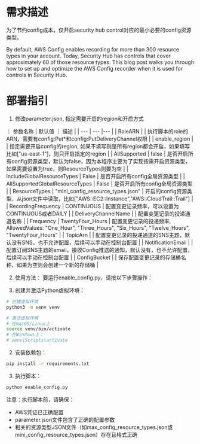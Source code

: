 # 需求描述

为了节约config成本，仅开启security hub control对应的最小必要的config资源类型。

By default, AWS Config enables recording for more than 300 resource types in your account. Today, Security Hub has controls that cover approximately 60 of those resource types. This blog post walks you through how to set up and optimize the AWS Config recorder when it is used for controls in Security Hub. 

# 部署指引

1. 修改parameter.json, 指定需要开启的region和开启方式

｜ 参数名称 | 默认值 ｜ 描述 |
| --- | --- |--- |
| RoleARN | <None> | 执行脚本的role的ARN，需要有config:Put*和config:PutDeliveryChannel权限 |
| enable_region | <All> | 指定需要开启config的region, 如果不填写则是所有region都会开启，如果填写比如["us-east-1"]，则只开启指定的region |
| AllSupported | false  | 是否开启所有config资源类型，默认为false，因为本程序主要为了实现按需开启资源类型，如果需要设置为true，则ResourceTypes则要为空 |
| IncludeGlobalResourceTypes | False | 是否开启所有config全局资源类型 |
| AllSupportedGlobalResourceTypes | False | 是否开启所有config全局资源类型 |
| ResourceTypes | "mini_config_resource_types.json" | 开启的config资源类型，从json文件中读取，比如["AWS::EC2::Instance","AWS::CloudTrail::Trail"] |
| RecordingFrequency | CONTINUOUS | 配置变更记录频率，可以设置为CONTINUOUS或者DAILY |
| DeliveryChannelName | <Generated> | 配置变更记录的投递通道名称 |
| Frequency | TwentyFour_Hours | 配置变更记录的投递频率, AllowedValues: "One_Hour", "Three_Hours", "Six_Hours", "Twelve_Hours", "TwentyFour_Hours" |
| TopicArn | <None> | 配置变更记录的投递通道的SNS主题，默认没有SNS，也不允许配置，后续可以手动在控制台配置 |
| NotificationEmail | <None> | 配置订阅SNS主题的email，接收Config推送的通知，默认没有，也不允许配置，后续可以手动在控制台配置 |
| ConfigBucket | <None> | 保存配置变更记录的存储桶名称，如果为空则会创建一个新的存储桶 |


2. 使用方法：
要运行enable_config.py，请按以下步骤操作：

1. 创建并激活Python虚拟环境：
```bash
# 创建虚拟环境
python3 -m venv venv

# 激活虚拟环境
# 在macOS/Linux上：
source venv/bin/activate
# 在Windows上：
# venv\Scripts\activate
 ```

2. 安装依赖包：
```bash
pip install -r requirements.txt
 ```

3. 执行脚本：
```bash
python enable_config.py
 ```

注意：执行脚本前，请确保：

- AWS凭证已正确配置
- parameter.json文件包含了正确的配置参数
- 相关的资源类型JSON文件（如max_config_resource_types.json或mini_config_resource_types.json）存在且格式正确
